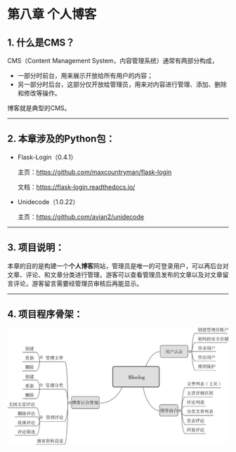 # 第八章 个人博客

## 1. 什么是CMS？

CMS（Content Management System，内容管理系统）通常有两部分构成，
* 一部分时前台，用来展示开放给所有用户的内容；
* 另一部分时后台，这部分仅开放给管理员，用来对内容进行管理、添加、删除和修改等操作。

博客就是典型的CMS。

---

## 2. 本章涉及的Python包：

* Flask-Login（0.4.1）

  主页：https://github.com/maxcountryman/flask-login

  文档：https://flask-login.readthedocs.io/

* Unidecode（1.0.22）

  主页：https://github.com/avian2/unidecode

---

## 3. 项目说明：

本章的目的是构建一个**个人博客**网站，管理员是唯一的可登录用户，可以再后台对文章、评论、和文章分类进行管理，游客可以查看管理员发布的文章以及对文章留言评论，游客留言需要经管理员审核后再能显示。

---

## 4. 项目程序骨架：

![功能示意图](./images/00114.jpeg)

